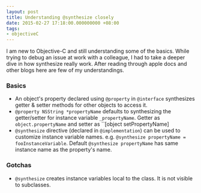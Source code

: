```yaml
---
layout: post
title: Understanding @synthesize closely
date: 2015-02-27 17:18:00.000000000 +08:00
tags:
- objectiveC
---
```

I am new to Objective-C and still understanding some of the basics. While
trying to debug an issue at work with a colleague, I had to take a deeper dive
in how synthesize really work. After reading through apple docs and other blogs
here are few of my understandings.

### Basics

* An object's property declared using ``@property`` in ``@interface``
  synthesizes getter & setter methods for other objects to access it.
* ``@property NSString *propertyName`` defaults to synthesizing the
  getter/setter for instance variable ``_propertyName``. Getter as
  ``object.propertyName`` and setter as ``[object setPropertyName]
* ``@synthesize`` directive (declared in ``@implementation``) can be used to
  customize instance variable names.
  e.g. ``@synthesize propertyName = fooInstanceVariable``. Default
  ``@synthesize propertyName`` has same instance name as the property's name.

### Gotchas

* ``@synthesize`` creates instance variables local to the class. It is not
  visible to subclasses.